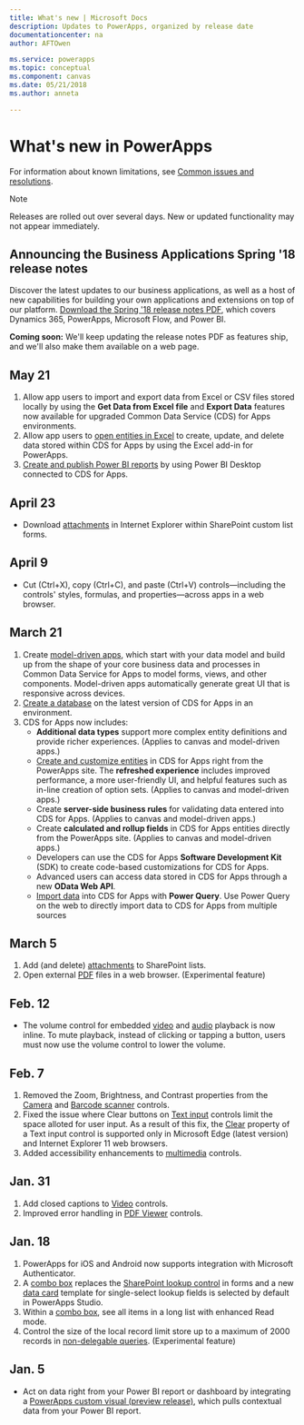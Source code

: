 ```yaml
---
title: What's new | Microsoft Docs
description: Updates to PowerApps, organized by release date
documentationcenter: na
author: AFTOwen

ms.service: powerapps
ms.topic: conceptual
ms.component: canvas
ms.date: 05/21/2018
ms.author: anneta

---
```

# What's new in PowerApps
For information about known limitations, see [Common issues and resolutions](common-issues-and-resolutions.md).

> [!NOTE]
> Releases are rolled out over several days. New or updated functionality may not appear immediately.

## Announcing the Business Applications Spring '18 release notes

Discover the latest updates to our business applications, as well as a host of new capabilities for building your own applications and extensions on top of our platform. [Download the Spring '18 release notes PDF](https://aka.ms/businessappsreleasenotes), which covers Dynamics 365, PowerApps, Microsoft Flow, and Power BI.

**Coming soon:** We'll keep updating the release notes PDF as features ship, and we'll also make them available on a web page.

## May 21
1. Allow app users to import and export data from Excel or CSV files stored locally by using the **Get Data from Excel file** and **Export Data** features now available for upgraded Common Data Service (CDS) for Apps environments. 
1. Allow app users to [open entities in Excel](../common-data-service/data-platform-excel-addin.md) to create, update, and delete data stored within CDS for Apps by using the Excel add-in for PowerApps. 
1. [Create and publish Power BI reports](../common-data-service/data-platform-powerbi-connector.md) by using Power BI Desktop connected to CDS for Apps. 

## April 23
* Download [attachments](controls/control-attachments.md) in Internet Explorer within SharePoint custom list forms.

## April 9
* Cut (Ctrl+X), copy (Ctrl+C), and paste (Ctrl+V) controls&mdash;including the controls' styles, formulas, and properties&mdash;across apps in a web browser.

## March 21
1. Create [model-driven apps](../model-driven-apps/model-driven-app-overview.md), which start with your data model and build up from the shape of your core business data and processes in Common Data Service for Apps to model forms, views, and other components. Model-driven apps automatically generate great UI that is responsive across devices.
2. [Create a database](../../administrator/create-database.md) on the latest version of CDS for Apps in an environment.
3. CDS for Apps now includes:
    - **Additional data types** support more complex entity definitions and provide richer experiences. (Applies to canvas and model-driven apps.)
    - [Create and customize entities](../common-data-service/data-platform-create-entity.md) in CDS for Apps right from the PowerApps site. The **refreshed experience** includes improved performance, a more user-friendly UI, and helpful features such as in-line creation of option sets. (Applies to canvas and model-driven apps.)
    - Create **server-side business rules** for validating data entered into CDS for Apps. (Applies to canvas and model-driven apps.)
    - Create **calculated and rollup fields** in CDS for Apps entities directly from the PowerApps site. (Applies to canvas and model-driven apps.)  
    - Developers can use the CDS for Apps **Software Development Kit** (SDK) to create code-based customizations for CDS for Apps.
    - Advanced users can access data stored in CDS for Apps through a new **OData Web API**.
    - [Import data](../common-data-service/data-platform-cds-newentity-pq.md) into CDS for Apps with **Power Query**. Use Power Query on the web to directly import data to CDS for Apps from multiple sources

## March 5
1. Add (and delete) [attachments](controls/control-attachments.md) to SharePoint lists.
2. Open external [PDF](controls/control-pdf-viewer.md) files in a web browser. (Experimental feature)

## Feb. 12
* The volume control for embedded [video](controls/control-audio-video.md) and [audio](controls/control-audio-video.md) playback is now inline. To mute playback, instead of clicking or tapping a button, users must now use the volume control to lower the volume.

## Feb. 7
1. Removed the Zoom, Brightness, and Contrast properties from the [Camera](controls/control-camera.md) and [Barcode scanner](controls/control-barcodescanner.md) controls.
2. Fixed the issue where Clear buttons on [Text input](controls/control-text-input.md) controls limit the space alloted for user input. As a result of this fix, the [Clear](controls/control-text-input.md#additional-properties) property of a Text input control is supported only in Microsoft Edge (latest version) and Internet Explorer 11 web browsers.
3. Added accessibility enhancements to [multimedia](add-images-pictures-audio-video.md) controls.

## Jan. 31
1. Add closed captions to [Video](controls/control-audio-video.md) controls.
2. Improved error handling in [PDF Viewer](controls/control-pdf-viewer.md) controls.

## Jan. 18
1. PowerApps for iOS and Android now supports integration with Microsoft Authenticator.
2. A [combo box](controls/control-combo-box.md) replaces the [SharePoint lookup control](sharepoint-lookup-fields.md) in forms and a new [data card](working-with-cards.md) template for single-select lookup fields is selected by default in PowerApps Studio.
3. Within a [combo box](controls/control-combo-box.md), see all items in a long list with enhanced Read mode.
4. Control the size of the local record limit store up to a maximum of 2000 records in [non-delegable queries](delegation-overview.md#non-delegable-limits). (Experimental feature)

## Jan. 5
* Act on data right from your Power BI report or dashboard by integrating a [PowerApps custom visual (preview release)](https://powerapps.microsoft.com/blog/powerbi-powerapps-visual/), which pulls contextual data from your Power BI report.
